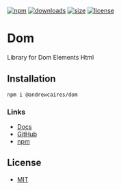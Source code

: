 [![npm](https://img.shields.io/npm/v/@andrewcaires/dom?color=blue&logo=npm)](https://www.npmjs.com/package/@andrewcaires/dom)
[![downloads](https://img.shields.io/npm/dt/@andrewcaires/dom?color=blue)](https://www.npmjs.com/package/@andrewcaires/dom)
[![size](https://img.shields.io/bundlephobia/min/@andrewcaires/dom?color=blue)](https://www.npmjs.com/package/@andrewcaires/dom)
[![license](https://img.shields.io/github/license/andrewcaires/npm?color=blue)](https://github.com/andrewcaires/npm/blob/main/LICENSE)

# Dom

Library for Dom Elements Html

## Installation

`npm i @andrewcaires/dom`

### Links

*  [Docs](https://github.com/andrewcaires/npm/blob/main/dom/README.md)
*  [GitHub](https://github.com/andrewcaires/npm/tree/main/dom)
*  [npm](https://www.npmjs.com/package/@andrewcaires/dom)

## License

*  [MIT](https://github.com/andrewcaires/npm/blob/main/LICENSE)
